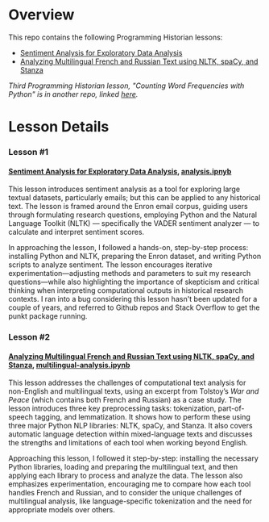 # Overview
This repo contains the following Programming Historian lessons:
- [Sentiment Analysis for Exploratory Data Analysis](https://programminghistorian.org/en/lessons/sentiment-analysis)
- [Analyzing Multilingual French and Russian Text using NLTK, spaCy, and Stanza](https://programminghistorian.org/en/lessons/analyzing-multilingual-text-nltk-spacy-stanza)

*Third Programming Historian lesson, "Counting Word Frequencies with Python" is in another repo, linked [here](https://github.com/Erynn-Gutierrez/Word-Frequencies).*

# Lesson Details

### Lesson #1
#### [Sentiment Analysis for Exploratory Data Analysis](https://programminghistorian.org/en/lessons/sentiment-analysis), [analysis.ipnyb](https://github.com/Erynn-Gutierrez/programming-historian-lessons/blob/main/analysis.ipynb)
This lesson introduces sentiment analysis as a tool for exploring large textual datasets, particularly emails; but this can be applied to any historical text. The lesson is framed around the Enron email corpus, guiding users through formulating research questions, employing Python and the Natural Language Toolkit (NLTK) — specifically the VADER sentiment analyzer — to calculate and interpret sentiment scores. 

In approaching the lesson, I followed a hands-on, step-by-step process: installing Python and NLTK, preparing the Enron dataset, and writing Python scripts to analyze sentiment. The lesson encourages iterative experimentation—adjusting methods and parameters to suit my research questions—while also highlighting the importance of skepticism and critical thinking when interpreting computational outputs in historical research contexts. I ran into a bug considering this lesson hasn't been updated for a couple of years, and referred to Github repos and Stack Overflow to get the punkt package running.

### Lesson #2
#### [Analyzing Multilingual French and Russian Text using NLTK, spaCy, and Stanza](https://programminghistorian.org/en/lessons/analyzing-multilingual-text-nltk-spacy-stanza), [multilingual-analysis.ipynb](https://github.com/Erynn-Gutierrez/programming-historian-lessons/blob/main/multilingual-analysis.ipynb)

This lesson addresses the challenges of computational text analysis for non-English and multilingual texts, using an excerpt from Tolstoy’s *War and Peace* (which contains both French and Russian) as a case study. The lesson introduces three key preprocessing tasks: tokenization, part-of-speech tagging, and lemmatization. It shows how to perform these using three major Python NLP libraries: NLTK, spaCy, and Stanza. It also covers automatic language detection within mixed-language texts and discusses the strengths and limitations of each tool when working beyond English.

Approaching this lesson, I followed it step-by-step: installing the necessary Python libraries, loading and preparing the multilingual text, and then applying each library to process and analyze the data. The lesson also emphasizes experimentation, encouraging me to compare how each tool handles French and Russian, and to consider the unique challenges of multilingual analysis, like language-specific tokenization and the need for appropriate models over others.
